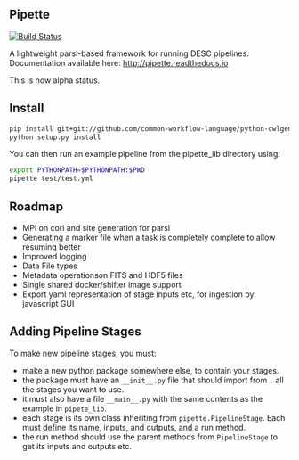 Pipette
-------
[![Build Status](https://travis-ci.org/LSSTDESC/pipette.svg?branch=master)](https://travis-ci.org/LSSTDESC/pipette)

A lightweight parsl-based framework for running DESC pipelines. Documentation available here: http://pipette.readthedocs.io

This is now alpha status.

## Install

```bash
pip install git+git://github.com/common-workflow-language/python-cwlgen.git
python setup.py install
```

You can then run an example pipeline from the pipette_lib directory using:

```bash
export PYTHONPATH=$PYTHONPATH:$PWD
pipette test/test.yml
```

## Roadmap

- MPI on cori and site generation for parsl
- Generating a marker file when a task is completely complete to allow resuming better
- Improved logging
- Data File types
- Metadata operationson FITS and HDF5 files
- Single shared docker/shifter image support
- Export yaml representation of stage inputs etc, for ingestion by javascript GUI


Adding Pipeline Stages
----------------------

To make new pipeline stages, you must:

- make a new python package somewhere else, to contain your stages.
- the package must have an `__init__.py` file that should import from `.` all the stages you want to use.
- it must also have a file `__main__.py` with the same contents as the example in `pipete_lib`.
- each stage is its own class inheriting from `pipette.PipelineStage`. Each must define its name, inputs, and outputs, and a run method.
- the run method should use the parent methods from `PipelineStage` to get its inputs and outputs etc.
